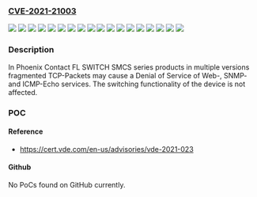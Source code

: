 ### [CVE-2021-21003](https://cve.mitre.org/cgi-bin/cvename.cgi?name=CVE-2021-21003)
![](https://img.shields.io/static/v1?label=Product&message=FL%20NAT&color=blue)
![](https://img.shields.io/static/v1?label=Product&message=FL%20SWITCH&color=blue)
![](https://img.shields.io/static/v1?label=Version&message=SMCS%2014TX%2F2FX%20(2700997)%20&color=brightgreen)
![](https://img.shields.io/static/v1?label=Version&message=SMCS%2014TX%2F2FX-SM%20(2701466)%20&color=brightgreen)
![](https://img.shields.io/static/v1?label=Version&message=SMCS%2016TX%20(2700996)%20&color=brightgreen)
![](https://img.shields.io/static/v1?label=Version&message=SMCS%204TX-PN%20(2989093)%20&color=brightgreen)
![](https://img.shields.io/static/v1?label=Version&message=SMCS%206GT%2F2SFP%20(2891479)%20&color=brightgreen)
![](https://img.shields.io/static/v1?label=Version&message=SMCS%206TX%2F2SFP%20(2989323)%20&color=brightgreen)
![](https://img.shields.io/static/v1?label=Version&message=SMCS%208GT%20(2891123)%20&color=brightgreen)
![](https://img.shields.io/static/v1?label=Version&message=SMCS%208TX%20(2989226)%20&color=brightgreen)
![](https://img.shields.io/static/v1?label=Version&message=SMCS%208TX-PN%20(2989103)%20&color=brightgreen)
![](https://img.shields.io/static/v1?label=Version&message=SMN%206TX%2F2FX%20(2989543)%20&color=brightgreen)
![](https://img.shields.io/static/v1?label=Version&message=SMN%206TX%2F2FX%20SM%20(2989556)%20&color=brightgreen)
![](https://img.shields.io/static/v1?label=Version&message=SMN%206TX%2F2POF-PN%20(2700290)%20&color=brightgreen)
![](https://img.shields.io/static/v1?label=Version&message=SMN%208TX%20(2989365)%20&color=brightgreen)
![](https://img.shields.io/static/v1?label=Version&message=SMN%208TX-M%20(2702443)%20&color=brightgreen)
![](https://img.shields.io/static/v1?label=Version&message=SMN%208TX-PN%20(2989501)%20&color=brightgreen)
![](https://img.shields.io/static/v1?label=Vulnerability&message=CWE-404%20Improper%20Resource%20Shutdown%20or%20Release&color=brightgreen)

### Description

In Phoenix Contact FL SWITCH SMCS series products in multiple versions fragmented TCP-Packets may cause a Denial of Service of Web-, SNMP- and ICMP-Echo services. The switching functionality of the device is not affected.

### POC

#### Reference
- https://cert.vde.com/en-us/advisories/vde-2021-023

#### Github
No PoCs found on GitHub currently.

